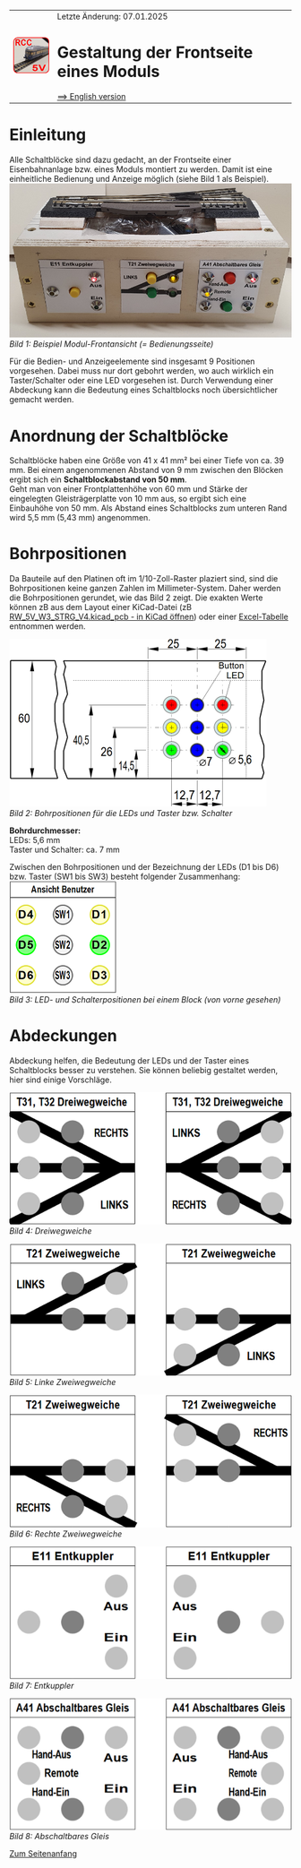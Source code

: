 <table><tr><td><img src="../../images/RCC5V_Logo_96.png"></img></td><td>
Letzte &Auml;nderung: 07.01.2025 <a name="up"></a><br>   
<h1>Gestaltung der Frontseite eines Moduls</h1>
<a href="README.md">==> English version</a>&nbsp; &nbsp; &nbsp; 
</td></tr></table>   

# Einleitung
Alle Schaltbl&ouml;cke sind dazu gedacht, an der Frontseite einer Eisenbahnanlage bzw. eines Moduls montiert zu werden. Damit ist eine einheitliche Bedienung und Anzeige m&ouml;glich (siehe Bild 1 als Beispiel).   
![Beispiel Frontansicht](/images/480_front_view_module.png "Beispiel Frontansicht")   
_Bild 1: Beispiel Modul-Frontansicht (= Bedienungsseite)_   

F&uuml;r die Bedien- und Anzeigeelemente sind insgesamt 9 Positionen vorgesehen. Dabei muss nur dort gebohrt werden, wo auch wirklich ein Taster/Schalter oder eine LED vorgesehen ist. Durch Verwendung einer Abdeckung kann die Bedeutung eines Schaltblocks noch &uuml;bersichtlicher gemacht werden.   

# Anordnung der Schaltbl&ouml;cke   
Schaltbl&ouml;cke haben eine Gr&ouml;&szlig;e von 41 x 41 mm² bei einer Tiefe von ca. 39 mm. Bei einem angenommenen Abstand von 9 mm zwischen den Bl&ouml;cken ergibt sich ein __Schaltblockabstand von 50 mm__.   
Geht man von einer Frontplattenh&ouml;he von 60 mm und St&auml;rke der eingelegten Gleistr&auml;gerplatte von 10 mm aus, so ergibt sich eine Einbauh&ouml;he von 50 mm. Als Abstand eines Schaltblocks zum unteren Rand wird 5,5 mm (5,43 mm) angenommen.   

# Bohrpositionen   
Da Bauteile auf den Platinen oft im 1/10-Zoll-Raster plaziert sind, sind die Bohrpositionen keine ganzen Zahlen im Millimeter-System. Daher werden die Bohrpositionen gerundet, wie das Bild 2 zeigt. Die exakten Werte k&ouml;nnen zB aus dem Layout einer KiCad-Datei (zB [RW_5V_W3_STRG_V4.kicad_pcb - in KiCad &ouml;ffnen](/kicad/RW_5V_W3_STRG_V4)) oder einer [Excel-Tabelle](/info/z_details/RW_Koordinaten_241124.xls) entnommen werden.   

![panel_drill_positions1](/images/300_panel_drill_positions1.png "panel_drill_positions1")   
_Bild 2: Bohrpositionen f&uuml;r die LEDs und Taster bzw. Schalter_

__Bohrdurchmesser:__   
LEDs: 5,6 mm   
Taster und Schalter: ca. 7 mm   

Zwischen den Bohrpositionen und der Bezeichnung der LEDs (D1 bis D6) bzw. Taster (SW1 bis SW3) besteht folgender Zusammenhang:   
![LED- und Schalterpositionen](/images/200_block_cover.png "LED- und Schalterpositionen")   
_Bild 3: LED- und Schalterpositionen bei einem Block (von vorne gesehen)_   

# Abdeckungen
Abdeckung helfen, die Bedeutung der LEDs und der Taster eines Schaltblocks besser zu verstehen. Sie k&ouml;nnen beliebig gestaltet werden, hier sind einige Vorschl&auml;ge.   

![cover_3way_turnout](/images/300_cover_3way_turnout.png "cover 3way turnout")   
_Bild 4: Dreiwegweiche_   

![cover_2way_turnout_left](/images/300_cover_2way_turnout_left.png "cover 3way turnout left")   
_Bild 5: Linke Zweiwegweiche_   

![cover_2way_turnout_right](/images/300_cover_2way_turnout_right.png "cover 3way turnout right")   
_Bild 6: Rechte Zweiwegweiche_   

![cover_uncoupler](/images/300_cover_uncoupler.png "cover uncoupler")   
_Bild 7: Entkuppler_   

![cover_track](/images/300_cover_track.png "cover track")   
_Bild 8: Abschaltbares Gleis_   

[Zum Seitenanfang](#up)   